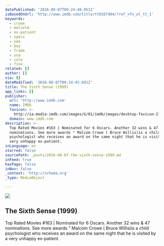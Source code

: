 ```yaml
---
datePublished: '2016-08-07T09:24:48.051Z'
isBasedOnUrl: 'http://www.imdb.com/title/tt0167404/?ref_=fn_al_tt_1'
keywords:
  - crowe
  - malcolm
  - ex-patient
  - specs
  - see
  - boy
  - frame
  - usa
  - cole
  - fine
related: []
author: []
via: {}
dateModified: '2016-08-07T09:24:45.691Z'
title: The Sixth Sense (1999)
app_links: []
publisher:
  url: 'http://www.imdb.com'
  name: IMDb
  favicon: >-
    http://ia.media-imdb.com/images/G/01/imdb/images/desktop-favicon-2165806970._CB282524575_.ico
  domain: www.imdb.com
description: >-
  Top Rated Movies #163 | Nominated for 6 Oscars. Another 32 wins & 47
  nominations. See more awards " Malcom Crowe ( Bruce Willis)is a child
  psychologist who receives an award on the same night that he is visited by a
  very unhappy ex-patient.
inLanguage: en
starred: false
sourcePath: _posts/2016-08-07-the-sixth-sense-1999.md
inFeed: true
hasPage: false
inNav: false
_context: 'http://schema.org'
_type: MediaObject

---
```

<article style=""><img src="https://imgflo.herokuapp.com/graph/vahj1ThiexotieMo/e78bb5fa00d07b98fd0faa3cd2a5a801/noop.jpg?input=http%3A%2F%2Fweb.archive.org%2Fweb%2F20160629115908%2Fhttp%3A%2F%2Fia.media-imdb.com%2Fimages%2FM%2FMV5BMWM4NTFhYjctNzUyNi00NGMwLTk3NTYtMDIyNTZmMzRlYmQyXkEyXkFqcGdeQXVyMTAwMzUyOTc%40._V1_UY1200_CR91%2C0%2C630%2C1200_AL_.jpg" /><h1>The Sixth Sense (1999)</h1><p>Top Rated Movies #163 | Nominated for 6 Oscars. Another 32 wins &amp; 47 nominations. See more awards " Malcom Crowe ( Bruce Willis)is a child psychologist who receives an award on the same night that he is visited by a very unhappy ex-patient.</p></article>